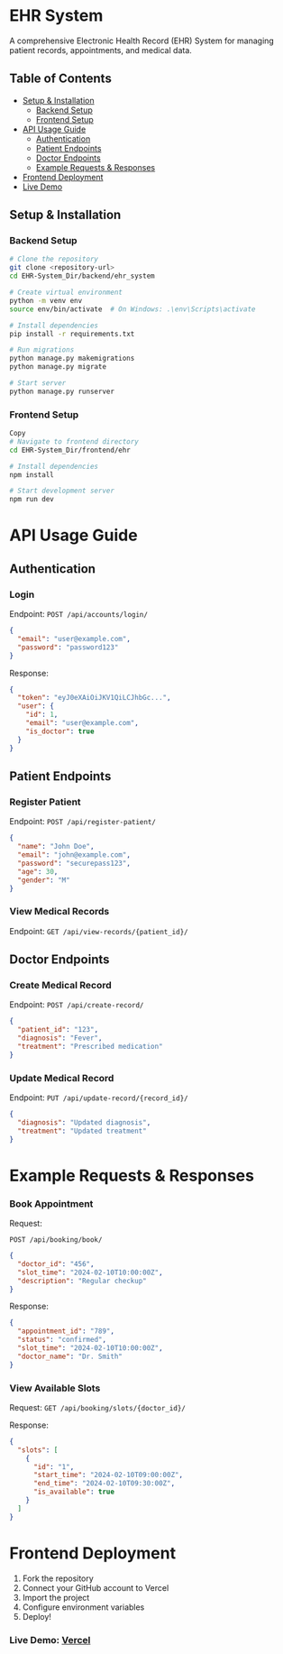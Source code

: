 # EHR System

A comprehensive Electronic Health Record (EHR) System for managing patient records, appointments, and medical data.

## Table of Contents
- [Setup & Installation](#setup--installation)
  - [Backend Setup](#backend-setup)
  - [Frontend Setup](#frontend-setup)
- [API Usage Guide](#api-usage-guide)
  - [Authentication](#authentication)
  - [Patient Endpoints](#patient-endpoints)
  - [Doctor Endpoints](#doctor-endpoints)
  - [Example Requests & Responses](#example-requests--responses)
- [Frontend Deployment](#frontend-deployment)
- [Live Demo](#live-demo)

## Setup & Installation

### Backend Setup

```bash
# Clone the repository
git clone <repository-url>
cd EHR-System_Dir/backend/ehr_system

# Create virtual environment
python -m venv env
source env/bin/activate  # On Windows: .\env\Scripts\activate

# Install dependencies
pip install -r requirements.txt

# Run migrations
python manage.py makemigrations
python manage.py migrate

# Start server
python manage.py runserver
```

### Frontend Setup

```bash
Copy
# Navigate to frontend directory
cd EHR-System_Dir/frontend/ehr

# Install dependencies
npm install

# Start development server
npm run dev
```
# API Usage Guide
## Authentication
### Login
Endpoint: `POST /api/accounts/login/`

```json
{
  "email": "user@example.com",
  "password": "password123"
}
```
Response:

```json
{
  "token": "eyJ0eXAiOiJKV1QiLCJhbGc...",
  "user": {
    "id": 1,
    "email": "user@example.com",
    "is_doctor": true
  }
}
```
## Patient Endpoints
### Register Patient
Endpoint: `POST /api/register-patient/`

```json
{
  "name": "John Doe",
  "email": "john@example.com",
  "password": "securepass123",
  "age": 30,
  "gender": "M"
}
````
### View Medical Records
Endpoint: `GET /api/view-records/{patient_id}/`

## Doctor Endpoints
### Create Medical Record
Endpoint: `POST /api/create-record/`

```json
{
  "patient_id": "123",
  "diagnosis": "Fever",
  "treatment": "Prescribed medication"
}
```
### Update Medical Record
Endpoint: `PUT /api/update-record/{record_id}/`

```json
{
  "diagnosis": "Updated diagnosis",
  "treatment": "Updated treatment"
}
```
# Example Requests & Responses
### Book Appointment
Request:

`POST /api/booking/book/`
```json
{
  "doctor_id": "456",
  "slot_time": "2024-02-10T10:00:00Z",
  "description": "Regular checkup"
}
```
Response:

```json
{
  "appointment_id": "789",
  "status": "confirmed",
  "slot_time": "2024-02-10T10:00:00Z",
  "doctor_name": "Dr. Smith"
}
```
### View Available Slots
Request: `GET /api/booking/slots/{doctor_id}/`

Response:

```json
{
  "slots": [
    {
      "id": "1",
      "start_time": "2024-02-10T09:00:00Z",
      "end_time": "2024-02-10T09:30:00Z",
      "is_available": true
    }
  ]
}
```
# Frontend Deployment
1. Fork the repository
2. Connect your GitHub account to Vercel
3. Import the project
4. Configure environment variables
5. Deploy!

### Live Demo: [Vercel](https://ehr-system-tan.vercel.app)
